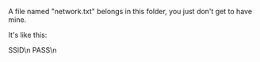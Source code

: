 A file named "network.txt" belongs in this folder, you just don't get to have mine.

It's like this:

SSID\n
PASS\n
